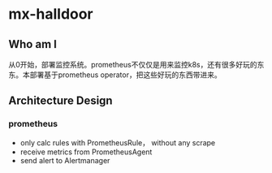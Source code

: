 # mx-halldoor

## Who am I
从0开始，部署监控系统。prometheus不仅仅是用来监控k8s，还有很多好玩的东东。本部署基于prometheus operator，把这些好玩的东西带进来。

## Architecture Design
### prometheus
- only calc rules with PrometheusRule， without any scrape 
- receive metrics from PrometheusAgent
- send alert to Alertmanager




